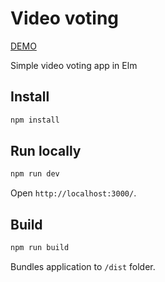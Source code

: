 # Video voting

[DEMO](http://robinpokorny.github.io/video-voting/)

Simple video voting app in Elm

## Install
```bash
npm install
```

## Run locally
```bash
npm run dev
```

Open `http://localhost:3000/`.

## Build
```bash
npm run build
```

Bundles application to `/dist` folder.
